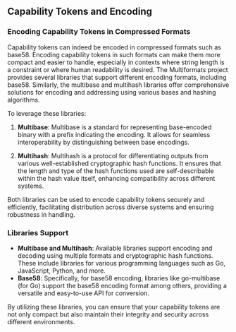 ## Capability Tokens and Encoding

### Encoding Capability Tokens in Compressed Formats

Capability tokens can indeed be encoded in compressed formats such as base58. Encoding capability tokens in such formats can make them more compact and easier to handle, especially in contexts where string length is a constraint or where human readability is desired. The Multiformats project provides several libraries that support different encoding formats, including base58. Similarly, the multibase and multihash libraries offer comprehensive solutions for encoding and addressing using various bases and hashing algorithms.

To leverage these libraries:

1. **Multibase**: Multibase is a standard for representing base-encoded binary with a prefix indicating the encoding. It allows for seamless interoperability by distinguishing between base encodings.

2. **Multihash**: Multihash is a protocol for differentiating outputs from various well-established cryptographic hash functions. It ensures that the length and type of the hash functions used are self-describable within the hash value itself, enhancing compatibility across different systems.

Both libraries can be used to encode capability tokens securely and efficiently, facilitating distribution across diverse systems and ensuring robustness in handling.

### Libraries Support

- **Multibase and Multihash**: Available libraries support encoding and decoding using multiple formats and cryptographic hash functions. These include libraries for various programming languages such as Go, JavaScript, Python, and more.
- **Base58**: Specifically, for base58 encoding, libraries like go-multibase (for Go) support the base58 encoding format among others, providing a versatile and easy-to-use API for conversion.

By utilizing these libraries, you can ensure that your capability tokens are not only compact but also maintain their integrity and security across different environments.

